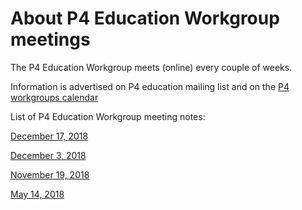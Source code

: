 # About P4 Education Workgroup meetings

The P4 Education Workgroup meets (online) every couple of weeks.

Information is advertised on  P4 education mailing list and on the [P4 workgroups calendar](https://calendar.google.com/calendar/embed?src=j4to42rsjqtfks0qb7iah8gous%40group.calendar.google.com)

List of P4 Education Workgroup meeting notes:

[December 17, 2018](https://github.com/p4lang/education/wiki/12-17-2018-Meeting-Notes)

[December 3, 2018](https://github.com/p4lang/education/wiki/12-03-2018-Meeting-Notes)

[November 19, 2018](https://github.com/p4lang/education/wiki/11-19-2018-Meeting-Notes)

[May 14, 2018](https://github.com/p4lang/education/wiki/05-14-2018-Meeting-Notes)